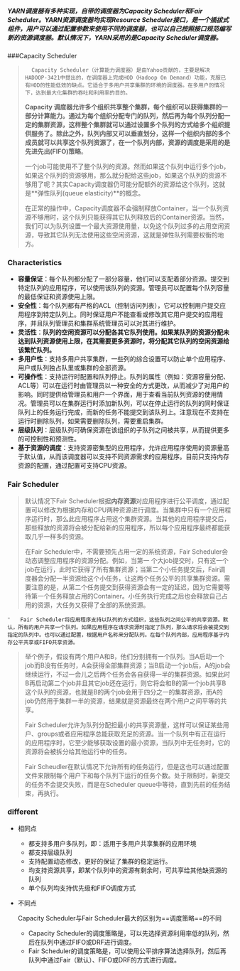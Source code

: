 #####		YARN调度器有多种实现，自带的调度器为Capacity Scheduler和Fair Scheduler。YARN资源调度器均实现Resource Scheduler接口，是一个插拔式组件，用户可以通过配置参数来使用不同的调度器，也可以自己按照接口规范编写新的资源调度器。默认情况下，YARN采用的是Capacity Scheduler调度器。

###Capacity Scheduler

> 		Capacity Scheduler（计算能力调度器）是由Yahoo贡献的，主要是解决HADOOP-3421中提出的，在调度器上完成HOD（Hadoop On Demand）功能，克服已有HOD的性能低效的缺点。它适合于多用户共享集群的环境的调度器。在多用户的情况下，达到最大化集群的吞吐和利用率的目的。
>
> 	**Capacity 调度器允许多个组织共享整个集群，每个组织可以获得集群的一部分计算能力。通过为每个组织分配专门的队列，然后再为每个队列分配一定的集群资源，这样整个集群就可以通过设置多个队列的方式给多个组织提供服务了。除此之外，队列内部又可以垂直划分，这样一个组织内部的多个成员就可以共享这个队列资源了，在一个队列内部，资源的调度是采用的是先进先出(FIFO)策略**。
>
> 	一个job可能使用不了整个队列的资源。然而如果这个队列中运行多个job，如果这个队列的资源够用，那么就分配给这些job，如果这个队列的资源不够用了呢？其实Capacity调度器仍可能分配额外的资源给这个队列，这就是**弹性队列(queue elasticity)**的概念。
>
> 	在正常的操作中，Capacity调度器不会强制释放Container，当一个队列资源不够用时，这个队列只能获得其它队列释放后的Container资源。当然，我们可以为队列设置一个最大资源使用量，以免这个队列过多的占用空闲资源，导致其它队列无法使用这些空闲资源，这就是弹性队列需要权衡的地方。

### Characteristics

- **容量保证**：每个队列都分配了一部分容量，他们可以支配着部分资源。提交到特定队列的应用程序，可以使用该队列的资源。管理员可以配置每个队列容量的最低保证和资源使用上限。
- **安全性**：每个队列都有严格的ACL（控制访问列表），它可以控制用户提交应用程序到特定队列上。同时保证用户不能查看或修改其它用户提交的应用程序，并且队列管理员和集群系统管理员可以对其进行维护。
- **灵活性**：**队列的空闲资源可以分配各其它队列使用。如果某队列的资源分配未达到队列资源使用上限，在其需要更多资源时，将分配其它队列的空闲资源给该繁忙队列。**
- **多用户性**：支持多用户共享集群，一些列的综合设置可以防止单个应用程序、用户或队列独占队里或集群的全部资源。
- **可操作性**：支持运行时配置和队列停止。队列的属性（例如：资源容量分配、ACL等）可以在运行时由管理员以一种安全的方式更改，从而减少了对用户的影响。同时提供给管理员和用户一个界面，用于查看当前队列资源的使用情况。管理员可以在集群运行时添加新队列，可以在停止运行的队列的同时保证队列上的任务运行完成，而新的任务不能提交到该队列上。注意现在不支持在运行时删除队列，如果需要删除队列，需要重启集群。
- **层级队列**：层级队列可确保资源在该组织的子队列之间被共享，从而提供更多的可控制性和预测性。
- **基于资源的调度**：支持资源密集型的应用程序，允许应用程序使用的资源量高于默认值，从而该调度器可以支持不同资源需求的应用程序。目前只支持内存资源的配置，通过配置可支持CPU资源。

### Fair Scheduler 

> 	默认情况下Fair Scheduler根据**内存资源**对应用程序进行公平调度，通过配置可以修改为根据内存和CPU两种资源进行调度。当集群中只有一个应用程序运行时，那么此应用程序占用这个集群资源。当其他的应用程序提交后，那些释放的资源将会被分配给新的应用程序，所以每个应用程序最终都能获取几乎一样多的资源。
>
> 在Fair Scheduler中，不需要预先占用一定的系统资源，Fair Scheduler会动态调整应用程序的资源分配。例如，当第一	个大job提交时，只有这一个job在运行，此时它获得了所有集群资源；当第二个小任务提交后，Fair调度器会分配一半资源给这个小任务，让这两个任务公平的共享集群资源。需要注意的是，从第二个任务提交到获得资源会有一定的延迟，因为它需要等待第一个任务释放占用的Container。小任务执行完成之后也会释放自己占用的资源，大任务又获得了全部的系统资源。

```shell
'	Fair Scheduler将应用程序支持以队列的方式组织，这些队列之间公平的共享资源。默认，所有的用户共享一个队列。如果应用程序在请求资源时指定了队列，那么请求将会被提交到指定的队列中。也可以通过配置，根据用户名称来分配队列。在每个队列内部，应用程序基于内存公平共享或FIFO共享资源。
```

> 	举个例子，假设有两个用户A和B，他们分别拥有一个队列。当A启动一个job而B没有任务时，A会获得全部集群资源；当B启动一个job后，A的job会继续运行，不过一会儿之后两个任务会各自获得一半的集群资源。如果此时B再启动第二个job并且其它job还在运行，则它将会和B的第一个job共享B这个队列的资源，也就是B的两个job会用于四分之一的集群资源，而A的job仍然用于集群一半的资源，结果就是资源最终在两个用户之间平等的共享。
>
> Fair Scheduler允许为队列分配担最小的共享资源量，这样可以保证某些用户、groups或者应用程序总能获取充足的资源。当一个队列中有正在运行的应用程序时，它至少能够获取设置的最小资源，当队列中无任务时，它的资源将会被拆分给其他运行中的任务。
>
> Fair Scheudler在默认情况下允许所有的任务运行，但是这也可以通过配置文件来限制每个用户下和每个队列下运行的任务个数。处于限制时，新提交的任务不会提交失败，而是在Scheduler queue中等待，直到先前的任务结束，再执行。

### different

- 相同点

  - 都支持多用户多队列，即：适用于多用户共享集群的应用环境
  - 都支持层级队列
  - 支持配置动态修改，更好的保证了集群的稳定运行。
  - 均支持资源共享，即某个队列中的资源有剩余时，可共享给其他缺资源的队列
  - 单个队列均支持优先级和FIFO调度方式

- 不同点

  Capacity Scheduler与Fair Scheduler最大的区别为==调度策略==的不同

  - Capacity Scheduler的调度策略是，可以先选择资源利用率低的队列，然后在队列中通过FIFO或DRF进行调度。
  - Fair Scheduler的调度策略是，可以使用公平排序算法选择队列，然后再队列中通过Fair（默认）、FIFO或DRF的方式进行调度。

